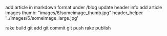add article in markdown format under /blog
update header info
add article images
thumb: "images/6/someimage_thumb.jpg"
header_helper '../images/6/someimage_large.jpg'

rake build
git add
git commit
git push
rake publish
